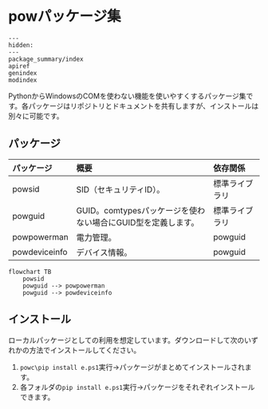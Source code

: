 # powパッケージ集

```{toctree}
---
hidden:
---
package_summary/index
apiref
genindex
modindex
```

PythonからWindowsのCOMを使わない機能を使いやすくするパッケージ集です。各パッケージはリポジトリとドキュメントを共有しますが、インストールは別々に可能です。

## パッケージ

|パッケージ|概要|依存関係|
|:--|:--|:--|
|powsid|SID（セキュリティID）。|標準ライブラリ|
|powguid|GUID。comtypesパッケージを使わない場合にGUID型を定義します。|標準ライブラリ|
|powpowerman|電力管理。|powguid|
|powdeviceinfo|デバイス情報。|powguid|

```{mermaid}
flowchart TB
    powsid
    powguid --> powpowerman
    powguid --> powdeviceinfo
```

## インストール

ローカルパッケージとしての利用を想定しています。ダウンロードして次のいずれかの方法でインストールしてください。

1. `powc\pip install e.ps1`実行→パッケージがまとめてインストールされます。
2. 各フォルダの`pip install e.ps1`実行→パッケージをそれぞれインストールできます。
